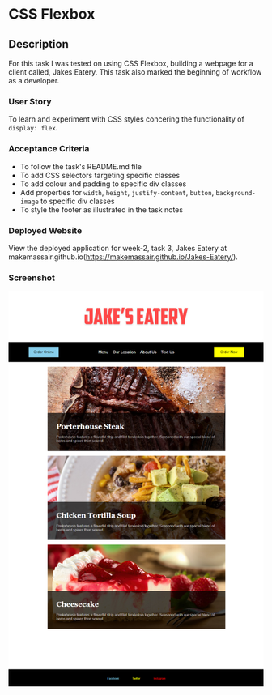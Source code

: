 # CSS Flexbox

## Description

For this task I was tested on using CSS Flexbox, building a webpage for a client called, Jakes Eatery. This task also marked the beginning of workflow as a developer.

### User Story

To learn and experiment with CSS styles concering the functionality of `display: flex`.

### Acceptance Criteria

* To follow the task's README.md file 
* To add CSS selectors targeting specific classes
* To add colour and padding to specific div classes
* Add properties for `width`, `height`, `justify-content`, `button`, `background-image` to specific div classes
* To style the footer as illustrated in the task notes

### Deployed Website

View the deployed application for week-2, task 3, Jakes Eatery at makemassair.github.io(https://makemassair.github.io/Jakes-Eatery/).

### Screenshot

![image](images/screenshot.jpg)

